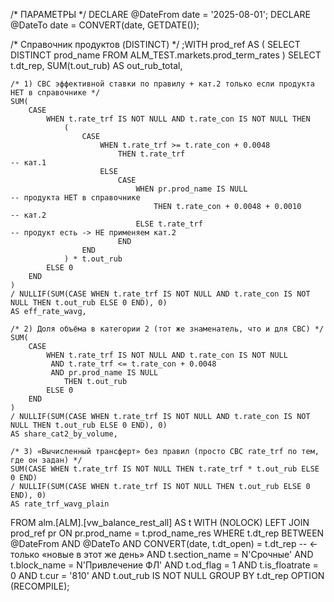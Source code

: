 /* ПАРАМЕТРЫ */
DECLARE @DateFrom date = '2025-08-01';
DECLARE @DateTo   date = CONVERT(date, GETDATE());

/* Справочник продуктов (DISTINCT) */
;WITH prod_ref AS (
    SELECT DISTINCT prod_name
    FROM ALM_TEST.markets.prod_term_rates
)
SELECT
    t.dt_rep,
    SUM(t.out_rub) AS out_rub_total,

    /* 1) СВС эффективной ставки по правилу + кат.2 только если продукта НЕТ в справочнике */
    SUM(
        CASE
            WHEN t.rate_trf IS NOT NULL AND t.rate_con IS NOT NULL THEN
                (
                    CASE
                        WHEN t.rate_trf >= t.rate_con + 0.0048
                            THEN t.rate_trf                               -- кат.1
                        ELSE
                            CASE
                                WHEN pr.prod_name IS NULL                  -- продукта НЕТ в справочнике
                                    THEN t.rate_con + 0.0048 + 0.0010     -- кат.2
                                ELSE t.rate_trf                            -- продукт есть -> НЕ применяем кат.2
                            END
                    END
                ) * t.out_rub
            ELSE 0
        END
    )
    / NULLIF(SUM(CASE WHEN t.rate_trf IS NOT NULL AND t.rate_con IS NOT NULL THEN t.out_rub ELSE 0 END), 0)
    AS eff_rate_wavg,

    /* 2) Доля объёма в категории 2 (тот же знаменатель, что и для СВС) */
    SUM(
        CASE
            WHEN t.rate_trf IS NOT NULL AND t.rate_con IS NOT NULL
             AND t.rate_trf <= t.rate_con + 0.0048
             AND pr.prod_name IS NULL
                THEN t.out_rub
            ELSE 0
        END
    )
    / NULLIF(SUM(CASE WHEN t.rate_trf IS NOT NULL AND t.rate_con IS NOT NULL THEN t.out_rub ELSE 0 END), 0)
    AS share_cat2_by_volume,

    /* 3) «Вычисленный трансферт» без правил (просто СВС rate_trf по тем, где он задан) */
    SUM(CASE WHEN t.rate_trf IS NOT NULL THEN t.rate_trf * t.out_rub ELSE 0 END)
    / NULLIF(SUM(CASE WHEN t.rate_trf IS NOT NULL THEN t.out_rub ELSE 0 END), 0)
    AS rate_trf_wavg_plain

FROM alm.[ALM].[vw_balance_rest_all] AS t WITH (NOLOCK)
LEFT JOIN prod_ref pr
       ON pr.prod_name = t.prod_name_res
WHERE
    t.dt_rep BETWEEN @DateFrom AND @DateTo
    AND CONVERT(date, t.dt_open) = t.dt_rep     -- ← только «новые в этот же день»
    AND t.section_name = N'Срочные'
    AND t.block_name   = N'Привлечение ФЛ'
    AND t.od_flag      = 1
    AND t.is_floatrate = 0
    AND t.cur          = '810'
    AND t.out_rub IS NOT NULL
GROUP BY t.dt_rep
OPTION (RECOMPILE);
